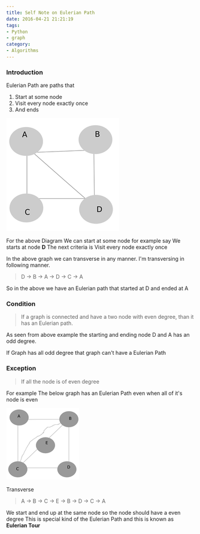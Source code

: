 ```yaml
---
title: Self Note on Eulerian Path
date: 2016-04-21 21:21:19
tags:
- Python
- graph
category:
- Algorithms
---
```


### Introduction

Eulerian Path are paths that
1. Start at some node
2. Visit every node exactly once
3. And ends

![Eulerian paths](https://raw.githubusercontent.com/ankuanand/Blogs-Image/master/eulerian1.png)

For the above Diagram We can start at some node for example say
We starts at node **D**
The next criteria is Visit every node exactly once

In the above graph we can transverse in any manner. I'm transversing in following manner.
>D -> B -> A -> D -> C -> A

So in the above we have an Eulerian path that started at D and ended at A

### Condition

>If a graph is connected and have a two node with even degree, than it has an
>Eulerian path.

As seen from above example the starting and ending node D and A has an odd degree.

If Graph has all odd degree that graph can't have a Eulerian Path

### Exception

>If all the node is of even degree

For example
The below graph has an Eulerian Path even when all of it's node is even

![Even Eulerian](https://raw.githubusercontent.com/ankuanand/Blogs-Image/master/even%20eulerian.png)

Transverse
>A -> B -> C -> E -> B -> D -> C -> A 

We start and end up at the same node so the node should have a even degree
This is special kind of the Eulerian Path and this is known as **Eulerian Tour**

